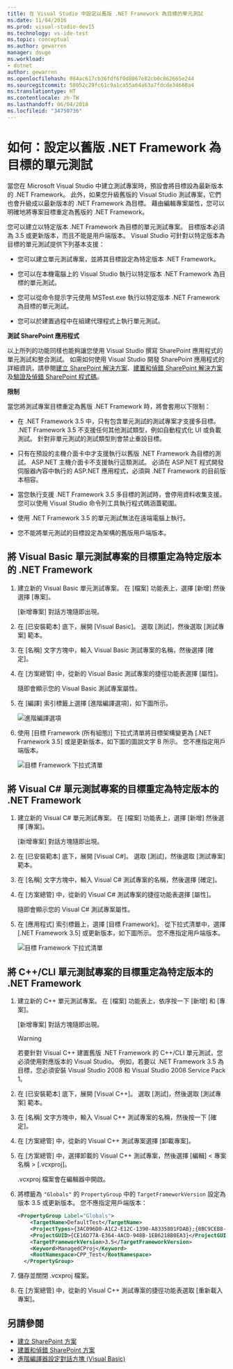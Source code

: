 ```yaml
---
title: 在 Visual Studio 中設定以舊版 .NET Framework 為目標的單元測試
ms.date: 11/04/2016
ms.prod: visual-studio-dev15
ms.technology: vs-ide-test
ms.topic: conceptual
ms.author: gewarren
manager: douge
ms.workload:
- dotnet
author: gewarren
ms.openlocfilehash: 084ac617cb36fdf6f0d8067e82cb0c862665e244
ms.sourcegitcommit: 58052c29fc61c9a1ca55a64a63a7fdcde34668a4
ms.translationtype: HT
ms.contentlocale: zh-TW
ms.lasthandoff: 06/04/2018
ms.locfileid: "34750736"
---
```

# <a name="how-to-configure-unit-tests-to-target-an-earlier-version-of-the-net-framework"></a>如何：設定以舊版 .NET Framework 為目標的單元測試

當您在 Microsoft Visual Studio 中建立測試專案時，預設會將目標設為最新版本的 .NET Framework。 此外，如果您升級舊版的 Visual Studio 測試專案，它們也會升級成以最新版本的 .NET Framework 為目標。 藉由編輯專案屬性，您可以明確地將專案目標重定為舊版的 .NET Framework。

您可以建立以特定版本 .NET Framework 為目標的單元測試專案。 目標版本必須為 3.5 或更新版本，而且不能是用戶端版本。 Visual Studio 可針對以特定版本為目標的單元測試提供下列基本支援：

- 您可以建立單元測試專案，並將其目標設定為特定版本 .NET Framework。

- 您可以在本機電腦上的 Visual Studio 執行以特定版本 .NET Framework 為目標的單元測試。

- 您可以從命令提示字元使用 MSTest.exe 執行以特定版本 .NET Framework 為目標的單元測試。

- 您可以於建置過程中在組建代理程式上執行單元測試。

**測試 SharePoint 應用程式**

以上所列的功能同樣也能夠讓您使用 Visual Studio 撰寫 SharePoint 應用程式的單元測試和整合測試。 如需如何使用 Visual Studio 開發 SharePoint 應用程式的詳細資訊，請參閱[建立 SharePoint 解決方案](/office-dev/office-dev/create-sharepoint-solutions)、[建置和偵錯 SharePoint 解決方案](/office-dev/office-dev/building-and-debugging-sharepoint-solutions)及[驗證及偵錯 SharePoint 程式碼](/office-dev/office-dev/verifying-and-debugging-sharepoint-code)。

**限制**

當您將測試專案目標重定為舊版 .NET Framework 時，將會套用以下限制：

- 在 .NET Framework 3.5 中，只有包含單元測試的測試專案才支援多目標。 .NET Framework 3.5 不支援任何其他測試類型，例如自動程式化 UI 或負載測試。 針對非單元測試的測試類型則會禁止重設目標。

- 只有在預設的主機介面卡中才支援執行以舊版 .NET Framework 為目標的測試。 ASP.NET 主機介面卡不支援執行這類測試。 必須在 ASP.NET 程式開發伺服器內容中執行的 ASP.NET 應用程式，必須與 .NET Framework 的目前版本相容。

- 當您執行支援 .NET Framework 3.5 多目標的測試時，會停用資料收集支援。 您可以使用 Visual Studio 命令列工具執行程式碼涵蓋範圍。

- 使用 .NET Framework 3.5 的單元測試無法在遠端電腦上執行。

- 您不能將單元測試的目標設定為架構的舊版用戶端版本。

## <a name="re-targeting-to-a-specific-version-of-the-net-framework-for-visual-basic-unit-test-projects"></a>將 Visual Basic 單元測試專案的目標重定為特定版本的 .NET Framework

1.  建立新的 Visual Basic 單元測試專案。 在 [檔案] 功能表上，選擇 [新增] 然後選擇 [專案]。

     [新增專案] 對話方塊隨即出現。

2.  在 [已安裝範本] 底下，展開 [Visual Basic]。 選取 [測試]，然後選取 [測試專案] 範本。

3.  在 [名稱] 文字方塊中，輸入 Visual Basic 測試專案的名稱，然後選擇 [確定]。

4.  在 [方案總管] 中，從新的 Visual Basic 測試專案的捷徑功能表選擇 [屬性]。

     隨即會顯示您的 Visual Basic 測試專案屬性。

5.  在 [編譯] 索引標籤上選擇 [進階編譯選項]，如下圖所示。

     ![進階編譯選項](../test/media/howtoconfigureunittest35frameworka.png)

6.  使用 [目標 Framework (所有組態)] 下拉式清單將目標架構變更為 [.NET Framework 3.5] 或是更新版本，如下圖的圖說文字 B 所示。 您不應指定用戶端版本。

     ![目標 Framework 下拉式清單](../test/media/howtoconfigureunitest35frameworkstepb.png)

## <a name="re-targeting-to-a-specific-version-of-the-net-framework-for-visual-c-unit-test-projects"></a>將 Visual C# 單元測試專案的目標重定為特定版本的 .NET Framework

1.  建立新的 Visual C# 單元測試專案。 在 [檔案] 功能表上，選擇 [新增] 然後選擇 [專案]。

     [新增專案] 對話方塊隨即出現。

2.  在 [已安裝範本] 底下，展開 [Visual C#]。 選取 [測試]，然後選取 [測試專案] 範本。

3.  在 [名稱] 文字方塊中，輸入 Visual C# 測試專案的名稱，然後選擇 [確定]。

4.  在 [方案總管] 中，從新的 Visual C# 測試專案的捷徑功能表選擇 [屬性]。

     隨即會顯示您的 Visual C# 測試專案屬性。

5.  在 [應用程式] 索引標籤上，選擇 [目標 Framework]。 從下拉式清單中，選擇 [.NET Framework 3.5] 或更新版本，如下圖所示。 您不應指定用戶端版本。

     ![目標 Framework 下拉式清單](../test/media/howtoconfigureunittest35frameworkcsharp.png)

## <a name="re-targeting-to-a-specific-version-of-the-net-framework-for-ccli-unit-test-projects"></a>將 C++/CLI 單元測試專案的目標重定為特定版本的 .NET Framework

1.  建立新的 C++ 單元測試專案。 在 [檔案] 功能表上，依序按一下 [新增] 和 [專案]。

     [新增專案] 對話方塊隨即出現。

    > [!WARNING]
    > 若要針對 Visual C++ 建置舊版 .NET Framework 的 C++/CLI 單元測試，您必須使用對應版本的 Visual Studio。 例如，若要以 .NET Framework 3.5 為目標，您必須安裝 Visual Studio 2008 和 Visual Studio 2008 Service Pack 1。

2.  在 [已安裝範本] 底下，展開 [Visual C++]。 選取 [測試]，然後選取 [測試專案] 範本。

3.  在 [名稱] 文字方塊中，輸入 Visual C++ 測試專案的名稱，然後按一下 [確定]。

4.  在 [方案總管] 中，從新的 Visual C++ 測試專案選擇 [卸載專案]。

5.  在 [方案總管] 中，選擇卸載的 Visual C++ 測試專案，然後選擇 [編輯] \< 專案名稱 > [.vcxproj]。

     .vcxproj 檔案會在編輯器中開啟。

6.  將標籤為 `"Globals"` 的 `PropertyGroup` 中的 `TargetFrameworkVersion` 設定為版本 3.5 或更新版本。 您不應指定用戶端版本：

    ```xml
    <PropertyGroup Label="Globals">
        <TargetName>DefaultTest</TargetName>
        <ProjectTypes>{3AC096D0-A1C2-E12C-1390-A8335801FDAB};{8BC9CEB8-8B4A-11D0-8D11-00A0C91BC942}</ProjectTypes>
        <ProjectGUID>{CE16D77A-E364-4ACD-948B-1EB6218B0EA3}</ProjectGUID>
        <TargetFrameworkVersion>3.5</TargetFrameworkVersion>
        <Keyword>ManagedCProj</Keyword>
        <RootNamespace>CPP_Test</RootNamespace>
      </PropertyGroup>
    ```

7.  儲存並關閉 .vcxproj 檔案。

8.  在 [方案總管] 中，從新的 Visual C++ 測試專案的捷徑功能表選取 [重新載入專案]。

## <a name="see-also"></a>另請參閱

- [建立 SharePoint 方案](/office-dev/office-dev/create-sharepoint-solutions)
- [建置和偵錯 SharePoint 方案](/office-dev/office-dev/building-and-debugging-sharepoint-solutions)
- [進階編譯器設定對話方塊 (Visual Basic)](../ide/reference/advanced-compiler-settings-dialog-box-visual-basic.md)
